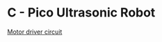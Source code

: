 # C - Pico Ultrasonic Robot

[Motor driver circuit](https://www.falstad.com/circuit/circuitjs.html?ctz=CQAgjCAMB0l3BWcMBMcUHYMGZIA4UA2ATmIxAUgoqoQFMBaMMAKABYwkxDvwU8q3YoT4CoUaFwmdpSGJBQTIXKpBYAXcAmwiwKYeB679IwSAYpJCIglII8ebZlPRsuTilwoPcPNmRUACZ0AGYAhgCuADbqGlqEeHyEbIa8esniEAzyCmCQ3Bh4bMTKnPn+MFiQbFiehBhs2GAYygEgweHRsZrNbCnp-STGGWYM2K4o1th4GLaEyhyQ-kyuCGC42MTTDQgIWMRtHZExcc0YxgZCF6bg5jDEeRjes42E2C1giZUtOGzzeZxGntDqFjrEAO7xRIDKF8XhqSGcBJw3RYYzwliIhr9Ij9bHgT4pBHgfHMIpaHQE8lqHrWQTeXR0qlE8xZVB5NyQYhsLlGbA1FLjZjFSCFT7Jd6zFRBUFdU4YYiKPRpBVKwm3Jh3aA4PDJTzrOA8+zkbLanQIHlvNhrbAW94gzonLHnFEkl1komYrTVZne-oeKBez74X3B6EB4lXPhsaFDAnWQOIozR2OXFAxwM9Ag4y6qvgGUaWM66h6Fd6Ua3kSrTGbCIqOYi63YOsGnGPQkxaND5m5Zcaeax9SAkEolXBE6BoRvcbjaBLjvwtuWIpnreapXQ6VRB5NrwS7pqKSMH9fNRXgLeJjcXvSGS6HwMAZ0MGTyDnA2eQ79UIHCUUfdAsM+YDtl+sYZm+Xy3H+AE7hB+Cxq+CGBgAbh+CCbqeji6HoP5UDyIAHHhkgsGhIEYRep7Wjh3Y-pMIjjBU4gwMkQbYQS3ZRswtE7pcuF3jhCaRtRHH7q+-HHuJnGEEh35semfDYEqn6QYGABOH4KXoSmaTmvbwEGFbxkqcbMEJQZ5ust5nkql6RpZ-CCA5GJJnxCZhsZ6lutc3mulQnKGZxDJdvSYiRqul4+DeR4sBpIHvnolygdpR4BMJCWeEqyXIWocVzj2FLojcAUrpSyqMmV6pqIE15WSZaSOSAihHHKNUzsYYjtSmTXtLKJxtaZjVcemiTNX1sQDfe1mDWIY2OrEcWWZF7F7uIbDarFIWUYIImrfhG1AA)
